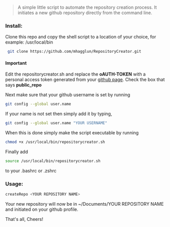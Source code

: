 > A simple little script to automate the repository creation process. It initiates a new github repository directly from the command line.
### Install: 
Clone this repo and copy the shell script to a location of your choice, for example: /usr/local/bin 
```bash
 git clone https://github.com/mhagglun/RepositoryCreator.git
```

#### Important
Edit the repositorycreator.sh and replace the **oAUTH-TOKEN** with a personal access token generated from your [github page](https://help.github.com/en/articles/creating-a-personal-access-token-for-the-command-line). Check the box that says **public_repo**

Next make sure that your github username is set by running
```bash
git config --global user.name
```
If your name is not set then simply add it by typing,
```bash
git config --global user.name "YOUR USERNAME"
```
When this is done simply make the script executable by running 
```bash
chmod +x /usr/local/bin/repositorycreator.sh
```

Finally add 
```bash
source /usr/local/bin/repositorycreator.sh
```
to your .bashrc or .zshrc

### Usage:
```bash
createRepo <YOUR REPOSITORY NAME>
```
Your new repository will now be in ~/Documents/YOUR REPOSITORY NAME and initiated on
your github profile.

That's all, Cheers!
